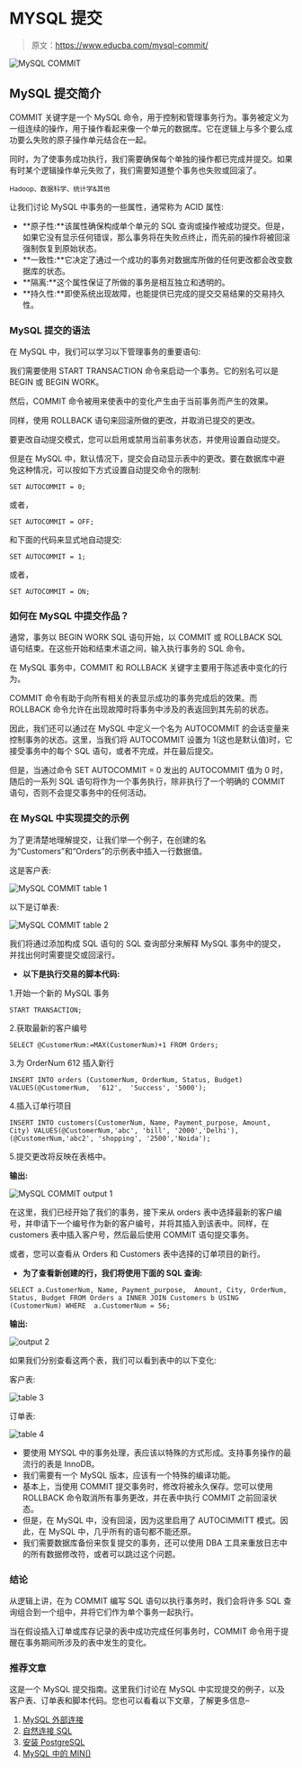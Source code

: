 # MYSQL 提交

> 原文：<https://www.educba.com/mysql-commit/>

![MySQL COMMIT](img/cbfcbe84650862aa7edaf629e793089f.png)



## MySQL 提交简介

COMMIT 关键字是一个 MySQL 命令，用于控制和管理事务行为。事务被定义为一组连续的操作，用于操作看起来像一个单元的数据库。它在逻辑上与多个要么成功要么失败的原子操作单元结合在一起。

同时，为了使事务成功执行，我们需要确保每个单独的操作都已完成并提交。如果有时某个逻辑操作单元失败了，我们需要知道整个事务也失败或回滚了。

<small>Hadoop、数据科学、统计学&其他</small>

让我们讨论 MySQL 中事务的一些属性，通常称为 ACID 属性:

*   **原子性:**该属性确保构成单个单元的 SQL 查询或操作被成功提交。但是，如果它没有显示任何错误，那么事务将在失败点终止，而先前的操作将被回滚强制恢复到原始状态。
*   **一致性:**它决定了通过一个成功的事务对数据库所做的任何更改都会改变数据库的状态。
*   **隔离:**这个属性保证了所做的事务是相互独立和透明的。
*   **持久性:**即使系统出现故障，也能提供已完成的提交交易结果的交易持久性。

### MySQL 提交的语法

在 MySQL 中，我们可以学习以下管理事务的重要语句:

我们需要使用 START TRANSACTION 命令来启动一个事务。它的别名可以是 BEGIN 或 BEGIN WORK。

然后，COMMIT 命令被用来使表中的变化产生由于当前事务而产生的效果。

同样，使用 ROLLBACK 语句来回滚所做的更改，并取消已提交的更改。

要更改自动提交模式，您可以启用或禁用当前事务状态，并使用设置自动提交。

但是在 MySQL 中，默认情况下，提交会自动显示表中的更改。要在数据库中避免这种情况，可以按如下方式设置自动提交命令的限制:

`SET AUTOCOMMIT = 0;`

或者，

`SET AUTOCOMMIT = OFF;`

和下面的代码来显式地自动提交:

`SET AUTOCOMMIT = 1;`

或者，

`SET AUTOCOMMIT = ON;`

### 如何在 MySQL 中提交作品？

通常，事务以 BEGIN WORK SQL 语句开始，以 COMMIT 或 ROLLBACK SQL 语句结束。在这些开始和结束术语之间，输入执行事务的 SQL 命令。

在 MySQL 事务中，COMMIT 和 ROLLBACK 关键字主要用于陈述表中变化的行为。

COMMIT 命令有助于向所有相关的表显示成功的事务完成后的效果。而 ROLLBACK 命令允许在出现故障时将事务中涉及的表返回到其先前的状态。

因此，我们还可以通过在 MySQL 中定义一个名为 AUTOCOMMIT 的会话变量来控制事务的状态。这里，当我们将 AUTOCOMMIT 设置为 1(这也是默认值)时，它接受事务中的每个 SQL 语句，或者不完成，并在最后提交。

但是，当通过命令 SET AUTOCOMMIT = 0 发出的 AUTOCOMMIT 值为 0 时，随后的一系列 SQL 语句将作为一个事务执行，除非执行了一个明确的 COMMIT 语句，否则不会提交事务中的任何活动。

### 在 MySQL 中实现提交的示例

为了更清楚地理解提交，让我们举一个例子，在创建的名为“Customers”和“Orders”的示例表中插入一行数据值。

这是客户表:

![MySQL COMMIT table 1](img/68fdc865fba7681a4afda4d4bb19dc51.png)



以下是订单表:

![MySQL COMMIT table 2](img/f8134bf6477483786a29707103c13bad.png)



我们将通过添加构成 SQL 语句的 SQL 查询部分来解释 MySQL 事务中的提交，并找出何时需要提交或回滚行。

*   **以下是执行交易的脚本代码:**

1.开始一个新的 MySQL 事务

`START TRANSACTION;`

2.获取最新的客户编号

`SELECT
@CustomerNum:=MAX(CustomerNum)+1
FROM Orders;`

3.为 OrderNum 612 插入新行

`INSERT INTO orders (CustomerNum, OrderNum, Status, Budget)
VALUES(@CustomerNum,  '612',  'Success', '5000');`

4.插入订单行项目

`INSERT INTO customers(CustomerNum, Name, Payment_purpose, Amount, City) VALUES(@CustomerNum,'abc', 'bill', '2000','Delhi'),       (@CustomerNum,'abc2', 'shopping', '2500','Noida');`

5.提交更改将反映在表格中。

**输出:**

![MySQL COMMIT output 1](img/6e614edfed6a05202135fd443df72afb.png)



在这里，我们已经开始了我们的事务，接下来从 orders 表中选择最新的客户编号，并申请下一个编号作为新的客户编号，并将其插入到该表中。同样，在 customers 表中插入客户号，然后最后使用 COMMIT 语句提交事务。

或者，您可以查看从 Orders 和 Customers 表中选择的订单项目的新行。

*   **为了查看新创建的行，我们将使用下面的 SQL 查询:**

`SELECT a.CustomerNum, Name, Payment_purpose,  Amount, City, OrderNum,  Status, Budget FROM Orders a INNER JOIN Customers b USING (CustomerNum) WHERE  a.CustomerNum = 56;`

**输出:**

![output 2](img/2a91b33d1136bc653ee1977257eef3af.png)



如果我们分别查看这两个表，我们可以看到表中的以下变化:

客户表:

![ table 3](img/ede04b8a0fca1fd673c336fe419360bb.png)



订单表:

![table 4](img/e1bc70a2749bcf8d665b885eacfa5aea.png)



*   要使用 MYSQL 中的事务处理，表应该以特殊的方式形成。支持事务操作的最流行的表是 InnoDB。
*   我们需要有一个 MySQL 版本，应该有一个特殊的编译功能。
*   基本上，当使用 COMMIT 提交事务时，修改将被永久保存。您可以使用 ROLLBACK 命令取消所有事务更改，并在表中执行 COMMIT 之前回滚状态。
*   但是，在 MySQL 中，没有回滚，因为这里启用了 AUTOCIMMITT 模式。因此，在 MySQL 中，几乎所有的语句都不能还原。
*   我们需要数据库备份来恢复提交的事务，还可以使用 DBA 工具来重放日志中的所有数据修改符，或者可以跳过这个问题。

### 结论

从逻辑上讲，在为 COMMIT 编写 SQL 语句以执行事务时，我们会将许多 SQL 查询组合到一个组中，并将它们作为单个事务一起执行。

当在假设插入订单或库存记录的表中成功完成任何事务时，COMMIT 命令用于提醒在事务期间所涉及的表中发生的变化。

### 推荐文章

这是一个 MySQL 提交指南。这里我们讨论在 MySQL 中实现提交的例子，以及客户表、订单表和脚本代码。您也可以看看以下文章，了解更多信息–

1.  [MySQL 外部连接](https://www.educba.com/mysql-outer-join/)
2.  [自然连接 SQL](https://www.educba.com/natural-join-sql/)
3.  [安装 PostgreSQL](https://www.educba.com/install-postgresql/)
4.  [MySQL 中的 MIN()](https://www.educba.com/min-in-mysql/)






